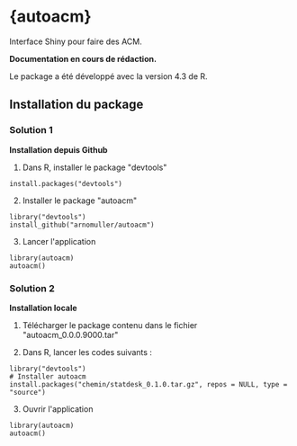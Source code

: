 # {autoacm}
Interface Shiny pour faire des ACM.  

**Documentation en cours de rédaction.**  

Le package a été développé avec la version 4.3 de R.

## Installation du package

### Solution 1
**Installation depuis Github**

1) Dans R, installer le package "devtools"

```{r }
install.packages("devtools")
```

2) Installer le package "autoacm"

```{r }
library("devtools")
install_github("arnomuller/autoacm")
```

3) Lancer l'application
```{r }
library(autoacm)
autoacm()
```



### Solution 2
**Installation locale**

1) Télécharger le package contenu dans le fichier "autoacm_0.0.0.9000.tar"

2) Dans R, lancer les codes suivants :

```{r }
library("devtools") 
# Installer autoacm
install.packages("chemin/statdesk_0.1.0.tar.gz", repos = NULL, type = "source")
```

3) Ouvrir l'application

```{r }
library(autoacm)
autoacm()
```





